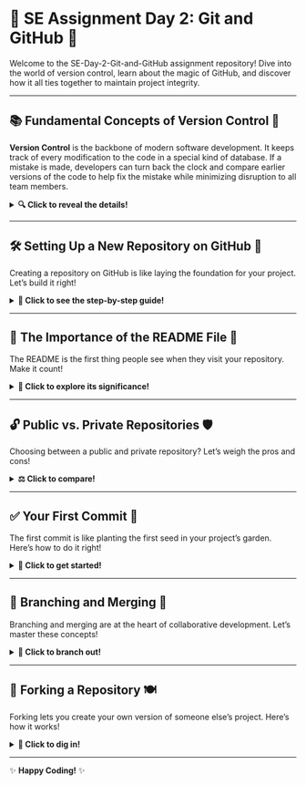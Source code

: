 # 🎨 **SE Assignment Day 2: Git and GitHub** 🚀

Welcome to the SE-Day-2-Git-and-GitHub assignment repository! Dive into the world of version control, learn about the magic of GitHub, and discover how it all ties together to maintain project integrity.

---

## 📚 **Fundamental Concepts of Version Control** 🌟

**Version Control** is the backbone of modern software development. It keeps track of every modification to the code in a special kind of database. If a mistake is made, developers can turn back the clock and compare earlier versions of the code to help fix the mistake while minimizing disruption to all team members.

<details>
  <summary><strong>🔍 Click to reveal the details!</strong></summary>

  - **Repositories**: Central storage where the version-controlled project files and history are kept. Can be local or remote.
  - **Commits**: Snapshots of the project at specific points in time. Each has a unique identifier and message.
  - **Branches**: Separate lines of development for working on features or fixes in parallel.
  - **Merging**: Integrating changes from one branch into another.
  - **Conflicts**: Occur when changes overlap; need to be resolved manually.
  - **Tags**: Markers for specific points in history, often used for releases.

  ### **Why GitHub?**
  - **Collaboration**: With features like pull requests and code reviews, GitHub enhances teamwork and project management.

  ### **Project Integrity**
  - **History Tracking**: Maintains a comprehensive change history.
  - **Collaboration**: Facilitates simultaneous work by multiple team members.
  - **Branching and Merging**: Isolated development and smooth integration of changes.
  - **Conflict Resolution**: Ensures accurate incorporation of multiple contributions.
  - **Audit Trail**: Tracks who made changes and why.

</details>

---

## 🛠️ **Setting Up a New Repository on GitHub** 🚧

Creating a repository on GitHub is like laying the foundation for your project. Let’s build it right!

<details>
  <summary><strong>🔧 Click to see the step-by-step guide!</strong></summary>

  1. **Sign In to GitHub**: 
     - 🔗 Go to [GitHub](https://github.com).
     - 🔐 Sign in using your credentials.

  2. **Create a New Repository**:
     - 🧑‍💼 Go to your profile and select "Your repositories".
     - 🆕 Click the “New” button to start a new repo.

  3. **Configure the Repository**:
     - 📝 **Repository Name**: Give it a unique name.
     - 🛠️ **Description**: Optionally, describe the purpose of your repo.
     - 👀 **Visibility**: Choose between **Public** or **Private**.
     - 📝 **Initialize with README**: Helps others understand your project.
     - ⚙️ **Add .gitignore**: Specify files Git should ignore.
     - 📜 **Choose a license**: Set the terms under which others can use your code.

  4. **Create Repository**: Click the green button to finalize it!

</details>

---

## 📖 **The Importance of the README File** 📃

The README is the first thing people see when they visit your repository. Make it count!

<details>
  <summary><strong>📄 Click to explore its significance!</strong></summary>

  - **Introduction and Context**: Explains what your project does.
  - **Usage Guidance**: Helps users get started.
  - **Documentation**: Central place for all your project’s docs.
  - **Contribution Guidelines**: Maintains consistency and quality.
  - **Project Maintenance**: Reflects the current state of the project.
  - **Attracting Contributors**: A good README can bring in more collaborators.

  ### **Must-Haves in a README**:
  - **Project Title**: Catchy and descriptive.
  - **API Documentation**: How to use your code.
  - **Licensing Information**: Legal stuff made simple.

</details>

---

## 🔓 **Public vs. Private Repositories** 🛡️

Choosing between a public and private repository? Let’s weigh the pros and cons!

<details>
  <summary><strong>⚖️ Click to compare!</strong></summary>

  ### **Public Repositories**
  - **Advantages**:
    - 🌍 **Visibility**: Open to the world, encouraging collaboration.
    - 🤝 **Community Contributions**: Tap into a wide pool of talent.
    - 💡 **Open Source**: Share and improve code together.

  - **Disadvantages**:
    - 🔒 **Privacy**: Sensitive information is exposed.
    - 🤷 **Control**: Less control over who views or forks the repo.
    - 🛡️ **Security Risks**: Vulnerabilities are public.

  ### **Private Repositories**
  - **Advantages**:
    - 🔐 **Privacy**: Keep your code and project details confidential.
    - 🎛️ **Control**: Manage who can access the repository.
    - 🔍 **Security**: Reduced exposure of vulnerabilities.

  - **Disadvantages**:
    - ✋ **Limited Collaboration**: Fewer contributors can access it.
    - 🔕 **Visibility**: Less exposure means fewer opportunities for feedback.
    - 🛠️ **Access Management**: Requires careful handling of permissions.

  ### **Best for Collaborative Projects**:
  - **Public**: For broad collaboration and community engagement.
  - **Private**: For confidentiality and controlled collaboration.

</details>

---

## ✅ **Your First Commit** 💾

The first commit is like planting the first seed in your project’s garden. Here’s how to do it right!

<details>
  <summary><strong>🌱 Click to get started!</strong></summary>

  1. **Initialize a Repository**:
     ```bash
     git init
     ```
     (in your project directory).

  2. **Add Files**:
     - 📝 Create or modify files.
     - ➕ Use `git add [filename]` to stage changes.

  3. **Commit Changes**:
     ```bash
     git commit -m "Your commit message"
     ```
     🗒️ Save the staged changes with a descriptive message.

  4. **Push to GitHub**:
     - 🔗 Link your repository to GitHub.
     ```bash
     git remote add origin [repository URL]
     git push -u origin master
     ```

  ### **What Are Commits?**
  - 📜 Commits are snapshots of your project at specific times.
  - 🔍 Helps track changes and manage versions.
  - 🛠️ Provides a clear history for collaboration and troubleshooting.

</details>

---

## 🌿 **Branching and Merging** 🔀

Branching and merging are at the heart of collaborative development. Let’s master these concepts!

<details>
  <summary><strong>🌳 Click to branch out!</strong></summary>

  ### **Branching**:
  - 🌱 **Separate Development**: Branches allow you to work on features or fixes in parallel.
  - 🛠️ **Feature Development**: Develop features independently without affecting the main codebase.
  - 👥 **Collaboration**: Team members can work on their own branches.

  ### **Merging**:
  - 🔗 **Integration**: Merge changes from one branch into another.
  - 📜 **History Preservation**: Maintains a clear audit trail.
  - ⚔️ **Conflict Resolution**: Resolve overlapping changes manually.

  ### **Best Practices**:
  - 🏷️ **Branch Naming**: Use descriptive names.
  - 🔄 **Regular Merging**: Keep branches up-to-date.
  - 👀 **Pull Requests**: Propose changes for review.
  - 🕒 **Prompt Conflict Resolution**: Resolve conflicts quickly.
  - 🔍 **Small, Focused Commits**: Easier to manage and review.
  - ✅ **Test Before Merging**: Ensure everything works as expected.

</details>

---

## 🍴 **Forking a Repository** 🍽️

Forking lets you create your own version of someone else’s project. Here’s how it works!

<details>
  <summary><strong>🍴 Click to dig in!</strong></summary>

  ### **Forking vs. Branching**:
  - **Branching**:
    - 🛠️ For working within the same repository.
    - 👥 Typically used within a single team or project.

  - **Forking**:
    - 🎉 Creates an independent copy under your GitHub account.
    - 🤝 Ideal for contributing to others’ projects.

  ### **When to Fork**:
  - 🌐 **Open Source Contributions**: Contribute without write access.
  - 🔧 **Customizing a Project**: Make changes without affecting the original.
  - 🧪 **Experimenting**: Try out new ideas safely.

</details>

---

✨ **Happy Coding!** ✨

